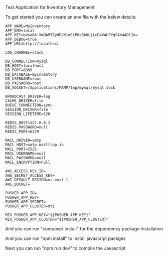 Test Application for Inventory Management

To get started you can create an env file with the below details:

```
APP_NAME=MyInventory
APP_ENV=local
APP_KEY=base64:XmQAMTZydDVKimEiP6a36dUjLcD4VAHFfqSAb4ADlIo=
APP_DEBUG=true
APP_URL=http://localhost

LOG_CHANNEL=stack

DB_CONNECTION=mysql
DB_HOST=localhost
DB_PORT=8889
DB_DATABASE=myInventory
DB_USERNAME=root
DB_PASSWORD=root
DB_SOCKET=/Applications/MAMP/tmp/mysql/mysql.sock

BROADCAST_DRIVER=log
CACHE_DRIVER=file
QUEUE_CONNECTION=sync
SESSION_DRIVER=file
SESSION_LIFETIME=120

REDIS_HOST=127.0.0.1
REDIS_PASSWORD=null
REDIS_PORT=6379

MAIL_DRIVER=smtp
MAIL_HOST=smtp.mailtrap.io
MAIL_PORT=2525
MAIL_USERNAME=null
MAIL_PASSWORD=null
MAIL_ENCRYPTION=null

AWS_ACCESS_KEY_ID=
AWS_SECRET_ACCESS_KEY=
AWS_DEFAULT_REGION=us-east-1
AWS_BUCKET=

PUSHER_APP_ID=
PUSHER_APP_KEY=
PUSHER_APP_SECRET=
PUSHER_APP_CLUSTER=mt1

MIX_PUSHER_APP_KEY="${PUSHER_APP_KEY}"
MIX_PUSHER_APP_CLUSTER="${PUSHER_APP_CLUSTER}"
```


And you can run "composer install" for the dependency package installation

And you can run "npm install" to install javascript packges

Next you can run "npm run dev" to compile the Javascript 

